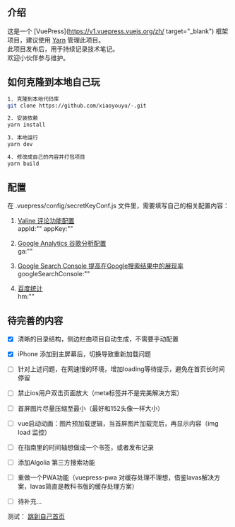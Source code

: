## 介绍

这是一个 [VuePress](https://v1.vuepress.vuejs.org/zh/ target="_blank") 框架项目，建议使用 [Yarn](https://yarn.bootcss.com/) 管理此项目。    
此项目发布后，用于持续记录技术笔记。    
欢迎小伙伴参与维护。    


## 如何克隆到本地自己玩

```bash
1. 克隆到本地代码库
git clone https://github.com/xiaoyouyu/-.git

2. 安装依赖
yarn install

3. 本地运行
yarn dev

4. 修改成自己的内容并打包项目
yarn build
```

## 配置

在 .vuepress/config/secretKeyConf.js 文件里，需要填写自己的相关配置内容：

1. [Valine 评论功能配置](https://valine.js.org/quickstart.html)    
   appId:""
   appKey:""

2. [Google Analytics 谷歌分析配置](https://support.google.com/analytics)    
   ga:""

3. [Google Search Console 提高在Google搜索结果中的展现率](https://search.google.com/search-console/about)     
   googleSearchConsole:""

4. [百度统计](https://mtj.baidu.com/web/welcome/login)     
   hm:""

## 待完善的内容

- [x] 清晰的目录结构，侧边栏由项目自动生成，不需要手动配置
- [x] iPhone 添加到主屏幕后，切换导致重新加载问题
- [ ] 针对上述问题，在网速慢的环境，增加loading等待提示，避免在首页长时间停留
- [ ] 禁止ios用户双击页面放大（meta标签并不是完美解决方案）
- [ ] 首屏图片尽量压缩至最小（最好和152头像一样大小）
- [ ] vue启动动画：图片预加载逻辑，当首屏图片加载完后，再显示内容（img load 监控）
- [ ] 在指南里的时间轴想做成一个书签，或者发布记录
- [ ] 添加Algolia	第三方搜索功能
- [ ] 重做一个PWA功能（vuepress-pwa 对缓存处理不理想，借鉴lavas解决方案，lavas简直是教科书版的缓存处理方案）
- [ ] 待补充...


测试：
<a href="https://xiaoyouyu.github.io/" target="_blank" >跳到自己首页</a>